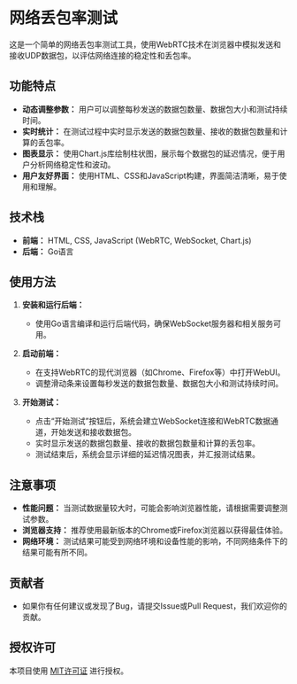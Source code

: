 # 网络丢包率测试

这是一个简单的网络丢包率测试工具，使用WebRTC技术在浏览器中模拟发送和接收UDP数据包，以评估网络连接的稳定性和丢包率。

## 功能特点

- **动态调整参数：** 用户可以调整每秒发送的数据包数量、数据包大小和测试持续时间。
- **实时统计：** 在测试过程中实时显示发送的数据包数量、接收的数据包数量和计算的丢包率。
- **图表显示：** 使用Chart.js库绘制柱状图，展示每个数据包的延迟情况，便于用户分析网络稳定性和波动。
- **用户友好界面：** 使用HTML、CSS和JavaScript构建，界面简洁清晰，易于使用和理解。

## 技术栈

- **前端：** HTML, CSS, JavaScript (WebRTC, WebSocket, Chart.js)
- **后端：** Go语言

## 使用方法

1. **安装和运行后端：**
   - 使用Go语言编译和运行后端代码，确保WebSocket服务器和相关服务可用。
   
2. **启动前端：**
   - 在支持WebRTC的现代浏览器（如Chrome、Firefox等）中打开WebUI。
   - 调整滑动条来设置每秒发送的数据包数量、数据包大小和测试持续时间。
   
3. **开始测试：**
   - 点击“开始测试”按钮后，系统会建立WebSocket连接和WebRTC数据通道，开始发送和接收数据包。
   - 实时显示发送的数据包数量、接收的数据包数量和计算的丢包率。
   - 测试结束后，系统会显示详细的延迟情况图表，并汇报测试结果。

## 注意事项

- **性能问题：** 当测试数据量较大时，可能会影响浏览器性能，请根据需要调整测试参数。
- **浏览器支持：** 推荐使用最新版本的Chrome或Firefox浏览器以获得最佳体验。
- **网络环境：** 测试结果可能受到网络环境和设备性能的影响，不同网络条件下的结果可能有所不同。

## 贡献者

- 如果你有任何建议或发现了Bug，请提交Issue或Pull Request，我们欢迎你的贡献。

## 授权许可

本项目使用 [MIT许可证](LICENSE) 进行授权。